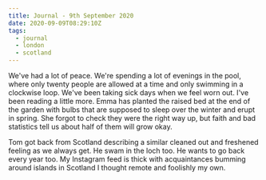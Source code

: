 ```yaml
---
title: Journal - 9th September 2020
date: 2020-09-09T08:29:10Z
tags:
  - journal
  - london
  - scotland
---
```


We've had a lot of peace. We're spending a lot of evenings in the pool, where only twenty people are allowed at a time and only swimming in a clockwise loop. We've been taking sick days when we feel worn out. I've been reading a little more. Emma has planted the raised bed at the end of the garden with bulbs that are supposed to sleep over the winter and erupt in spring. She forgot to check they were the right way up, but faith and bad statistics tell us about half of them will grow okay.

Tom got back from Scotland describing a similar cleaned out and freshened feeling as we always get. He swam in the loch too. He wants to go back every year too. My Instagram feed is thick with acquaintances bumming around islands in Scotland I thought remote and foolishly my own.

